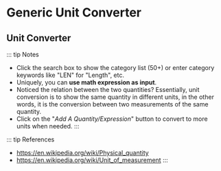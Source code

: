 <script setup>
  import CalcPicker from '../components/calc-picker.vue'

  const faceAreaData = [
    { id: 2, title: 'Length', calcUrl: 'c-20220728.011900184-e3d-03b481-5369c6' },
    { id: 3, title: 'Mass', calcUrl: 'c-20220728.011324260-e3d-01d402-589921' },
    { id: 4, title: 'Time', calcUrl: 'c-20220728.043836382-e3d-0ee42b-54da50' },
    { id: 5, title: 'Electric Current', calcUrl: 'c-20220728.043950699-e3d-07a411-5318aa' },

    { id: 6, title: 'Temperature', calcUrl: 'c-20220728.044049173-e3d-0bb411-525ab6' },
    { id: 7, title: 'Amount of Substance', calcUrl: 'c-20220728.044200572-e3d-0b043a-5798e5' },
    { id: 8, title: 'Luminous Intensity', calcUrl: 'c-20220728.044349598-e3d-06f400-55eb36' },
    { id: 9, title: 'Acceleration', calcUrl: 'c-20220728.044458560-e3d-0934e5-5339a5' },
    { id: 10, title: 'Velocity (Angular)', calcUrl: 'c-20220728.044621337-e3d-0b6454-566b75' },

    { id: 11, title: 'Acceleration (Angular)', calcUrl: 'c-20220728.045209677-e3d-0f14bd-5c2a71' },
    { id: 12, title: 'Illuminance', calcUrl: 'c-20220728.045216215-e3d-07d403-522b8f' },
    { id: 13, title: 'Frequency', calcUrl: 'c-20220728.045222683-e3d-09d47f-59c8cb' },
    { id: 14, title: 'Area', calcUrl: 'c-20220728.045231781-e3d-0f448c-5cca7d' },
    { id: 15, title: 'Volume', calcUrl: 'c-20220728.045241604-e3d-0884e9-539b5c' },
    
    { id: 16, title: 'Polar Moment of Inertia', calcUrl: 'c-20220728.045247859-e3d-08f42b-59da9c' },
    { id: 17, title: 'Force', calcUrl: 'c-20220728.045254645-e3d-09a4d4-580a74' },
    { id: 18, title: 'Angle', calcUrl: 'c-20220728.045259316-e3d-013412-596bdb' },
    { id: 19, title: 'Solid Angle', calcUrl: 'c-20220728.045304527-e3d-0b4458-5989ef' },
    { id: 20, title: 'Density', calcUrl: 'c-20220728.045310661-e3d-0cc425-5a2a84' },

    // pause
    
    { id: 21, title: 'Energy', calcUrl: 'c-20220728.045319253-e3d-0634fe-5ed8f0' },
    { id: 22, title: 'Power', calcUrl: 'c-20220728.045323402-e3d-00d498-5ea8b6' },
    { id: 23, title: 'Torque / Moment of Force', calcUrl: 'c-20220728.045328371-e3d-0b1442-564a87' },
    { id: 24, title: 'Pressure/Stress', calcUrl: 'c-20220728.045333851-e3d-095457-52aae4' },    
    { id: 25, title: 'Uniformly Distributed (Uniform Line) Load', calcUrl: 'c-20220728.045338453-e3d-0d8497-5159c8' },
    
    { id: 26, title: 'Flow Rate (Volume)', calcUrl: 'c-20220728.045342731-e3d-04a4b7-537bd3' },
    { id: 27, title: 'Flow Rate (Mass)', calcUrl: 'c-20220728.045347383-e3d-08847e-576bd2' },
    { id: 28, title: 'Speed / Velocity (Linear)', calcUrl: 'c-20220728.045351733-e3d-0364fd-5ddb99' },
    { id: 29, title: 'Fuel Heat Value (Mass)', calcUrl: 'c-20220728.045357273-e3d-08c433-577a68' },
    { id: 30, title: 'Fuel Heat Value (Volume)', calcUrl: 'c-20220728.045406089-e3d-0d544d-529bf7' },
    
    { id: 31, title: 'Mass Heat Capacity', calcUrl: 'c-20220728.045412686-e3d-001440-5ffabb' },
    { id: 32, title: 'Viscosity - Absolute/Dynamic(μ)', calcUrl: 'c-20220728.045417101-e3d-0f540b-5a2b06' },
    { id: 33, title: 'Viscosity - Kinematic', calcUrl: 'c-20220728.045423989-e3d-00b463-502b2c' },
    { id: 34, title: 'Linear Thermal Expansion Coefficient', calcUrl: 'c-20220728.045428927-e3d-0a6443-535846' },
    { id: 35, title: 'Electrical Charge', calcUrl: 'c-20220728.045433229-e3d-0e043a-55d8a9' },
    
    { id: 36, title: 'Electrical Potential Difference (Voltage)', calcUrl: 'c-20220728.045438039-e3d-0934fb-5cf897' },
    { id: 37, title: 'Electrical Resistance(Impedance)', calcUrl: 'c-20220728.045442767-e3d-06346a-5f490d' },
    { id: 38, title: 'Electrical Capacitance', calcUrl: 'c-20220728.045447030-e3d-068475-5559e7' },
    { id: 39, title: 'Electrical Inductance', calcUrl: 'c-20220728.045452825-e3d-05140e-5bc85e' },
    { id: 40, title: 'Electrical Conductance', calcUrl: 'c-20220728.045459003-e3d-09b4c9-5c781c' },
    
    { id: 41, title: 'Magnetic Flux', calcUrl: 'c-20220728.045956511-e3d-0f34f8-565ab5' },
    { id: 42, title: 'Luminous Flux', calcUrl: 'c-20220728.050003221-e3d-0b94ad-57788e' },
    { id: 43, title: 'Magnetic Flux Density', calcUrl: 'c-20220728.050007133-e3d-00f4c0-57386c' },
    { id: 44, title: 'Katalytic Activity', calcUrl: 'c-20220728.050012599-e3d-00c446-5f5856' },
    { id: 45, title: 'Radioactivity', calcUrl: 'c-20220728.050017187-e3d-0164c6-57292b' },
    
    { id: 46, title: 'Absorbed Dose of Ionizing Radiation', calcUrl: 'c-20220728.050021835-e3d-094461-56683d' },
    { id: 47, title: 'Equivalent Dose of Ionizing Radiation', calcUrl: 'c-20220728.050025688-e3d-0ba449-53babe' },
    { id: 48, title: 'Volumetric Displacement', calcUrl: 'c-20220728.050029588-e3d-027421-5d99ca' },
    { id: 49, title: 'Fuel Economy', calcUrl: 'c-20220728.050034576-e3d-0bf4e4-5d28c2' },
    { id: 50, title: 'Fuel Consumption', calcUrl: 'c-20220728.050040935-e3d-087476-5a6b20' },
    
    { id: 51, title: 'New Energy Economy (MPGe)', calcUrl: 'c-20220728.050044907-e3d-0f3425-5b093b' },
    { id: 52, title: 'New Energy Consumption', calcUrl: 'c-20220728.050050081-e3d-07d4b1-5f9a67' },
    
  ];

</script>

# Generic Unit Converter

## Unit Converter
<CalcPicker :calcsData="faceAreaData" :iframeHeight="450"></CalcPicker>

::: tip Notes
- Click the search box to show the category list (50+) or enter category keywords like "LEN" for "Length", etc.
- Uniquely, you can **use math expression as input**.
- Noticed the relation between the two quantities? Essentially, unit conversion is to show the same quantity in different units, in the other words, it is the conversion between two measurements of the same quantity.
- Click on the "*Add A Quantity/Expression*" button to convert to more units when needed.
:::

::: tip References
- https://en.wikipedia.org/wiki/Physical_quantity
- https://en.wikipedia.org/wiki/Unit_of_measurement
:::